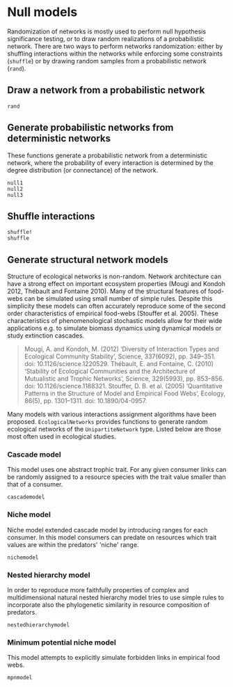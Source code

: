 # Null models

Randomization of networks is mostly used to perform null hypothesis significance
testing, or to draw random realizations of a probabilistic network. There are
two ways to perform networks randomization: either by shuffling interactions
within the networks while enforcing some constraints (`shuffle`) or by drawing
random samples from a probabilistic network (`rand`).

## Draw a network from a probabilistic network

```@docs
rand
```

## Generate probabilistic networks from deterministic networks

These functions generate a probabilistic network from a deterministic network,
where the probability of every interaction is determined by the degree
distribution (or connectance) of the network.

```@docs
null1
null2
null3
```

## Shuffle interactions

```@docs
shuffle!
shuffle
```

## Generate structural network models

Structure of ecological networks is non-random. Network architecture can have a strong effect on important ecosystem properties (Mougi and Kondoh 2012, Thébault and Fontaine 2010). Many of the structural features of food-webs can be simulated using small number of simple rules. Despite this simplicity these models can often accurately reproduce some of the second order characteristics of empirical food-webs (Stouffer et al. 2005). These characteristics of phenomenological stochastic models allow for their wide applications e.g. to simulate biomass dynamics using dynamical models or study extinction cascades.

> Mougi, A. and Kondoh, M. (2012) ‘Diversity of Interaction Types and Ecological Community Stability’, Science, 337(6092), pp. 349–351. doi: 10.1126/science.1220529.
> Thébault, E. and Fontaine, C. (2010) ‘Stability of Ecological Communities and the Architecture of Mutualistic and Trophic Networks’, Science, 329(5993), pp. 853–856. doi: 10.1126/science.1188321.
> Stouffer, D. B. et al. (2005) ‘Quantitative Patterns in the Structure of Model and Empirical Food Webs’, Ecology, 86(5), pp. 1301–1311. doi: 10.1890/04-0957.

Many models with various interactions assignment algorithms have been proposed. `EcologicalNetworks` provides functions to generate random ecological networks of the `UnipartiteNetwork` type. Listed below are those most often used in ecological studies.

### Cascade model

This model uses one abstract trophic trait. For any given consumer links can be randomly assigned to a resource species with the trait value smaller than that of a consumer.

```@docs
cascademodel
```

### Niche model

Niche model extended cascade model by introducing ranges for each consumer. In this model consumers can predate on resources which trait values are within the predators' 'niche' range.

```@docs
nichemodel
```

### Nested hierarchy model

In order to reproduce more faithfully properties of complex and multidimensional natural nested hierarchy model tries to use simple rules to incorporate also the phylogenetic similarity in resource composition of predators.

```@docs
nestedhierarchymodel
```

### Minimum potential niche model

This model attempts to explicitly simulate forbidden links in empirical food webs.

```@docs
mpnmodel
```
